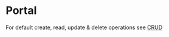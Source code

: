 # Portal

For default create, read, update & delete operations see [CRUD](/3.%20Smart%20Flows%20Entities/1.%20CRUD.md)

